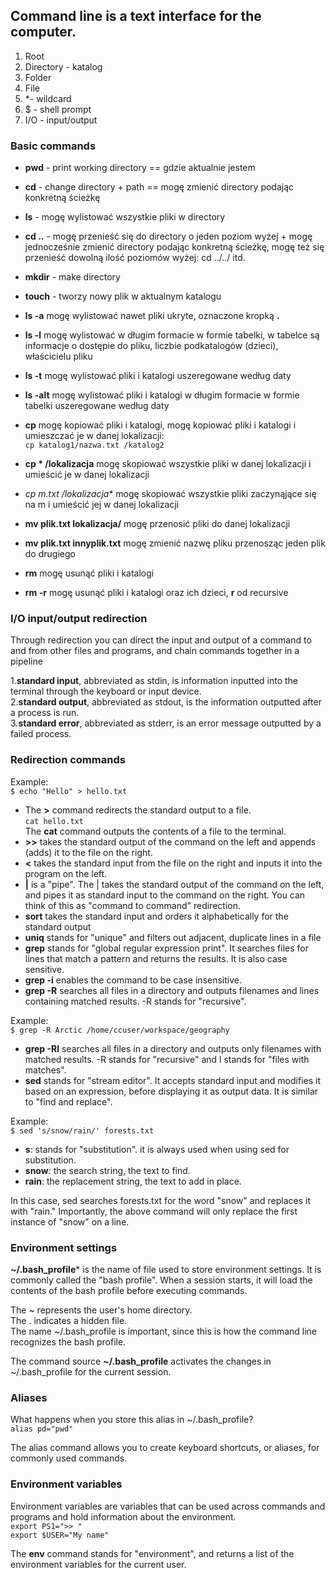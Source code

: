 ## Command line is a text interface for the computer.

1. Root
2. Directory - katalog
3. Folder
4. File
5. *- wildcard
6. $ - shell prompt
7. I/O - input/output

### Basic commands ###

 - **pwd** - print working directory == gdzie aktualnie jestem<br>
 - **cd** - change directory + path == mogę zmienić directory podając konkretną ścieżkę<br>
 - **ls** - mogę wylistować wszystkie pliki w directory<br>
 - **cd ..** - mogę przenieść się do directory o jeden poziom wyżej + mogę jednocześnie zmienić directory podając konkretną ścieżkę, mogę też się przenieść dowolną ilość poziomów wyżej: cd ../../ itd. <br>
 - **mkdir** - make directory <br>
 - **touch** - tworzy nowy plik w aktualnym katalogu
 - **ls -a** mogę wylistować nawet pliki ukryte, oznaczone kropką **.** <br>
 - **ls -l** mogę wylistować w długim formacie w formie tabelki, w tabelce są informacje o dostępie do pliku, liczbie podkatalogów (dzieci), właścicielu pliku <br>
 - **ls -t** mogę wylistować pliki i katalogi uszeregowane według daty <br>
 - **ls -alt** mogę wylistować pliki i katalogi w długim formacie w formie tabelki uszeregowane według daty <br>
 - **cp** mogę kopiować pliki i katalogi, mogę kopiować pliki i katalogi i umieszczać je w danej lokalizacji: <br>
 ```cp katalog1/nazwa.txt /katalog2```<br>

 - **cp * /lokalizacja** mogę skopiować wszystkie pliki w danej lokalizacji i umieścić je w danej lokalizacji <br>
 - **cp m*.txt /lokalizacja** mogę skopiować wszystkie pliki zaczynąjące się na m i umieścić jej w danej lokalizacji <br>
 - **mv plik.txt lokalizacja/** mogę przenosić pliki do danej lokalizacji<br>
 - **mv plik.txt innyplik.txt** mogę zmienić nazwę pliku przenosząc jeden plik do drugiego<br>
 - **rm** mogę usunąć pliki i katalogi<br>
 - **rm -r** mogę usunąć pliki i katalogi oraz ich dzieci, **r** od recursive

 ### I/O input/output redirection ###
 Through redirection you can direct the input and output of a command to and from other files and programs, and chain commands together in a pipeline

 1.**standard input**, abbreviated as stdin, is information inputted into the terminal through the keyboard or input device. <br>
 2.**standard output**, abbreviated as stdout, is the information outputted after a process is run. <br>
 3.**standard error**, abbreviated as stderr, is an error message outputted by a failed process. <br>

### Redirection commands ###
Example:<br>
```$ echo "Hello" > hello.txt``` <br>
 - The **>** command redirects the standard output to a file. <br>
```cat hello.txt``` <br>
The **cat** command outputs the contents of a file to the terminal.<br>
 - **>>** takes the standard output of the command on the left and appends (adds) it to the file on the right.<br>
 - **<** takes the standard input from the file on the right and inputs it into the program on the left.<br>
 - **|** is a "pipe". The | takes the standard output of the command on the left, and pipes it as standard input to the command on the right. You can think of this as "command to command" redirection.<br>
 - **sort** takes the standard input and orders it alphabetically for the standard output<br>
 - **uniq** stands for "unique" and filters out adjacent, duplicate lines in a file<br>
 - **grep** stands for "global regular expression print". It searches files for lines that match a pattern and returns the results. It is also case sensitive.<br>
 - **grep -i** enables the command to be case insensitive. <br>
 - **grep -R** searches all files in a directory and outputs filenames and lines containing matched results. -R stands for "recursive".<br>

 Example: <br>
```$ grep -R Arctic /home/ccuser/workspace/geography```<br>

 - **grep -Rl** searches all files in a directory and outputs only filenames with matched results. -R stands for "recursive" and l stands for "files with matches". <br>
 - **sed** stands for "stream editor". It accepts standard input and modifies it based on an expression, before displaying it as output data. It is similar to "find and replace".<br>

 Example: <br>
```$ sed 's/snow/rain/' forests.txt```

- **s**: stands for "substitution". it is always used when using sed for substitution.
- **snow**: the search string, the text to find.
- **rain**: the replacement string, the text to add in place.

In this case, sed searches forests.txt for the word "snow" and replaces it with "rain." Importantly, the above command will only replace the first instance of "snow" on a line.

### Environment settings<br>
**~/.bash_profile*** is the name of file used to store environment settings. It is commonly called the "bash profile". When a session starts, it will load the contents of the bash profile before executing commands.

The ~ represents the user's home directory.<br>
The . indicates a hidden file.<br>
The name ~/.bash_profile is important, since this is how the command line recognizes the bash profile.<br>

The command source **~/.bash_profile** activates the changes in ~/.bash_profile for the current session.

### Aliases<br>
What happens when you store this alias in ~/.bash_profile? <br>
```alias pd="pwd"```<br>

The alias command allows you to create keyboard shortcuts, or aliases, for commonly used commands.

### Environment variables
Environment variables are variables that can be used across commands and programs and hold information about the environment.<br>
```export PS1=">> "```<br>
```export $USER="My name"```<br>

The **env** command stands for "environment", and returns a list of the environment variables for the current user.
